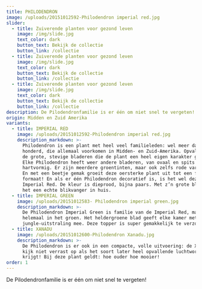```yaml
---
title: PHILODENDRON
image: /uploads/20151012592-Philodendron imperial red.jpg
slider:
  - title: Zuiverende planten voor gezond leven
    image: /img/slide.jpg
    text_color: dark
    button_text: Bekijk de collectie
    button_link: /collectie
  - title: Zuiverende planten voor gezond leven
    image: /img/slide.jpg
    text_color: dark
    button_text: Bekijk de collectie
    button_link: /collectie
  - title: Zuiverende planten voor gezond leven
    image: /img/slide.jpg
    text_color: dark
    button_text: Bekijk de collectie
    button_link: /collectie
description: De Pilodendronfamilie is er één om niet snel te vergeten!
origin: Midden en Zuid Amerika
variants:
  - title: IMPERIAL RED
    image: /uploads/20151012592-Philodendron imperial red.jpg
    description_markdown: >-
      Philodendron is een plant met heel veel familieleden: wel meer dan
      honderd, die allemaal voorkomen in Midden- en Zuid-Amerika. Opvallend zijn
      de grote, stevige bladeren die de plant een heel eigen karakter geven.
      Elke Philodendron heeft weer andere bladeren, van ovaal en spits tot
      hartvormig. Er zijn meerdere groentinten, maar ook zelfs rode varianten.
      En met een beetje gemak groeit deze oersterke plant uit tot een flink
      formaat! En als er één Philodendron decoratief is, is het wel deze: de
      Imperial Red. De kleur is dieprood, bijna paars. Met z’n grote bladeren is
      het een echte blikvanger in huis.
  - title: IMPERIAL GREEN
    image: /uploads/20151012583- Philodendron imperial green.jpg
    description_markdown: >-
      De Philodendron Imperial Green is familie van de Imperial Red, maar dan
      helemaal in het groen. Het heldergroene blad geeft elke kamer meteen een
      jungle-uitstraling mee. Deze topper is super gemakkelijk te verzorgen.
  - title: XANADU
    image: /uploads/20151012600-Philodendron Xanadu.jpg
    description_markdown: >-
      De Philodendron is er ook in een compacte, volle uitvoering: de Xanadu. En
      kijk niet verrast op als het soort later heel opvallende luchtwortels
      krijgt! Bij deze plant geldt: hoe ouder hoe mooier!
order: 1
---
```



De Pilodendronfamilie is er één om niet snel te vergeten!